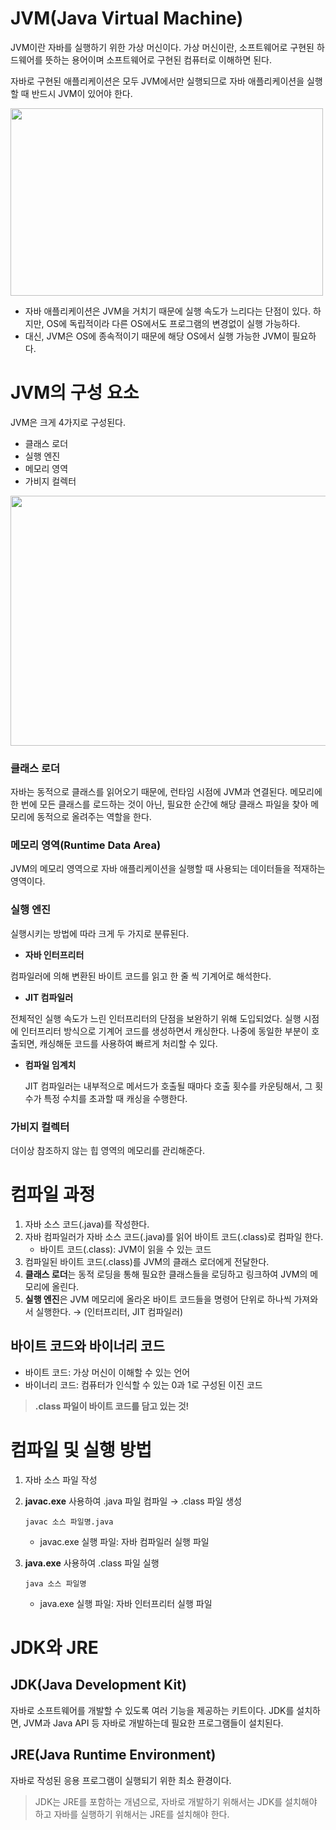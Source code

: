 # JVM(Java Virtual Machine)

JVM이란 자바를 실행하기 위한 가상 머신이다. 가상 머신이란, 소프트웨어로 구현된 하드웨어를 뜻하는 용어이며 소프트웨어로 구현된 컴퓨터로 이해하면 된다. 

자바로 구현된 애플리케이션은 모두 JVM에서만 실행되므로 자바 애플리케이션을 실행할 때 반드시 JVM이 있어야 한다. 

<img src="https://user-images.githubusercontent.com/52596617/191627975-b59a7921-b363-4110-98a0-cddbe7e99aa2.png" width="500" height="300"/>

- 자바 애플리케이션은 JVM을 거치기 때문에 실행 속도가 느리다는 단점이 있다. 하지만, OS에 독립적이라 다른 OS에서도 프로그램의 변경없이 실행 가능하다.
- 대신, JVM은 OS에 종속적이기 때문에 해당 OS에서 실행 가능한 JVM이 필요하다.

# JVM의 구성 요소

JVM은 크게  4가지로 구성된다. 

- 클래스 로더
- 실행 엔진
- 메모리 영역
- 가비지 컬렉터

<img src="https://user-images.githubusercontent.com/52596617/191627999-9254d2b4-e5c7-441e-8c0b-2f4650d711f7.png" width="600" height="400"/>

### 클래스 로더

자바는 동적으로 클래스를 읽어오기 때문에, 런타임 시점에 JVM과 연결된다. 메모리에 한 번에 모든 클래스를 로드하는 것이 아닌, 필요한 순간에 해당 클래스 파일을 찾아 메모리에 동적으로 올려주는 역할을 한다. 

### 메모리 영역(Runtime Data Area)

JVM의 메모리 영역으로 자바 애플리케이션을 실행할 때 사용되는 데이터들을 적재하는 영역이다. 

### 실행 엔진

실행시키는 방법에 따라 크게 두 가지로 분류된다.

- **자바 인터프리터**

컴파일러에 의해 변환된 바이트 코드를 읽고 한 줄 씩 기계어로 해석한다. 

- **JIT 컴파일러**

 전체적인 실행 속도가 느린 인터프리터의 단점을 보완하기 위해 도입되었다. 실행 시점에 인터프리터 방식으로 기계어 코드를 생성하면서 캐싱한다. 나중에 동일한 부분이 호출되면, 캐싱해둔 코드를 사용하여 빠르게 처리할 수 있다. 

- **컴파일 임계치**
    
    JIT 컴파일러는 내부적으로 메서드가 호출될 때마다 호출 횟수를 카운팅해서, 그 횟수가 특정 수치를 초과할 때 캐싱을 수행한다. 
    

### **가비지 컬렉터**

더이상 참조하지 않는 힙 영역의 메모리를 관리해준다. 

# 컴파일 과정

1. 자바 소스 코드(.java)를 작성한다.
2. 자바 컴파일러가 자바 소스 코드(.java)를 읽어 바이트 코드(.class)로 컴파일 한다. 
    - 바이트 코드(.class): JVM이 읽을 수 있는 코드
3. 컴파일된 바이트 코드(.class)를 JVM의 클래스 로더에게 전달한다. 
4. **클래스 로더**는 동적 로딩을 통해 필요한 클래스들을 로딩하고 링크하여 JVM의 메모리에 올린다. 
5. **실행 엔진**은 JVM 메모리에 올라온 바이트 코드들을 명령어 단위로 하나씩 가져와서 실행한다. → (인터프리터, JIT 컴파일러)

## 바이트 코드와 바이너리 코드

- 바이트 코드: 가상 머신이 이해할 수 있는 언어
- 바이너리 코드: 컴퓨터가 인식할 수 있는 0과 1로 구성된 이진 코드

> **.class 파일이 바이트 코드를 담고 있는 것!**
>

# 컴파일 및 실행 방법

1. 자바 소스 파일 작성
2. **javac.exe** 사용하여 .java 파일 컴파일 → .class 파일 생성
    
    `javac 소스 파일명.java`
    
    - javac.exe 실행 파일: 자바 컴파일러 실행 파일
3. **java.exe** 사용하여 .class 파일 실행 
    
    `java 소스 파일명` 
    
    - java.exe 실행 파일: 자바 인터프리터 실행 파일

# JDK와 JRE

## JDK(Java Development Kit)

자바로 소프트웨어를 개발할 수 있도록 여러 기능을 제공하는 키트이다. JDK를 설치하면, JVM과 Java API 등 자바로 개발하는데 필요한 프로그램들이 설치된다. 

## JRE(Java Runtime Environment)

자바로 작성된 응용 프로그램이 실행되기 위한 최소 환경이다. 
> JDK는 JRE를 포함하는 개념으로, 자바로 개발하기 위해서는 JDK를 설치해야 하고 자바를 실행하기 위해서는 JRE를 설치해야 한다.
>

